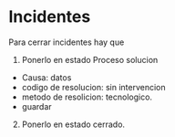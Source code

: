 # Incidentes
Para cerrar incidentes hay que
1. Ponerlo en estado Proceso solucion
- Causa: datos
- codigo de resolucion: sin intervencion
- metodo de resolicion: tecnologico.
- guardar
2. Ponerlo en estado cerrado.